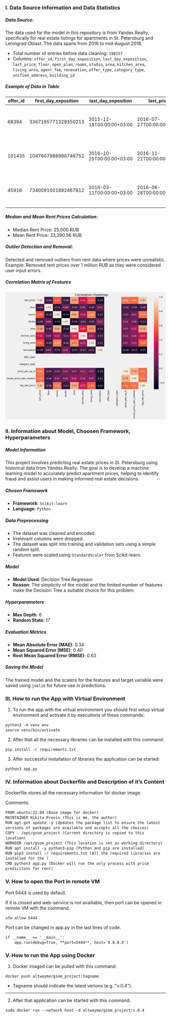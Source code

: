 ### I. Data Source Information and Data Statistics

##### Data Source:

The data used for the model in this repository is from Yandex.Realty, specifically for real estate listings for apartments in St. Petersburg and Leningrad Oblast. The data spans from 2016 to mid-August 2018.

- Total number of entries before data cleaning: `198257`
- Columns: `offer_id`, `first_day_exposition`, `last_day_exposition`, `last_price`, `floor`, `open_plan`, `rooms`, `studio`, `area`, `kitchen_area`, `living_area`, `agent_fee`, `renovation`, `offer_type`, `category_type`, `unified_address`, `building_id`

##### Example of Data in Table

| offer_id | first_day_exposition    | last_day_exposition     | last_price | floor | open_plan | rooms | studio | area | kitchen_area | living_area | agent_fee | renovation | offer_type | category_type | unified_address                                                                | building_id       |
|----------|-------------------------|-------------------------|------------|-------|-----------|-------|--------|------|--------------|-------------|-----------|------------|-------------|---------------|--------------------------------------------------------------------------------|-------------------|
| 68394    | 3367195771329350213     | 2015-12-18T00:00:00+03:00 | 2016-07-27T00:00:00+03:00 | 5200000.0  | 9     | False     | 2     | False | 55.0 | 10.0         | 32.5        | NaN       | 0.0        | 1.0         | 2.0           | Россия, Санкт-Петербург, улица Олеко Дундича, 36к3                            | 4.864744e+18      |
| 101435   | 1047607986996746752     | 2016-10-25T00:00:00+03:00 | 2016-11-22T00:00:00+03:00 | 28000.0    | 4     | False     | 2     | False | 50.0 | 10.0         | 30.0        | 50.0      | 3.0        | 2.0         | 2.0           | Россия, Санкт-Петербург, улица Десантников, 26                                | 8.725894e+18      |
| 45916    | 7340091001892467812     | 2016-03-11T00:00:00+03:00 | 2016-06-28T00:00:00+03:00 | 3500000.0  | 8     | False     | 1     | False | 33.0 | 10.0         | 16.0        | NaN       | 0.0        | 1.0         | 2.0           | Россия, Санкт-Петербург, Октябрьская набережная, 122к1                        | 4.742924e+18      |


##### Median and Mean Rent Prices Calculation:

- Median Rent Price: 25,000 RUB
- Mean Rent Price: 33,390.56 RUB

##### Outlier Detection and Removal:

Detected and removed outliers from rent data where prices were unrealistic.
Example: Removed rent prices over 1 million RUB as they were considered user input errors.

##### Correlation Matrix of Features

![Picture](/pictures/correlation_heatmap.png)

### II. Information about Model, Choosen Framework, Hyperparameters

##### Model Information

This project involves predicting real estate prices in St. Petersburg using historical data from Yandex.Realty. The goal is to develop a machine learning model to accurately predict apartment prices, helping to identify fraud and assist users in making informed real estate decisions.

##### Chosen Framework

- **Framework**: `Scikit-learn`
- **Language**: `Python`

##### Data Preprocessing

- The dataset was cleaned and encoded.
- Irrelevant columns were dropped.
- The dataset was split into training and validation sets using a simple random split.
- Features were scaled using `StandardScaler` from Scikit-learn.

##### Model

- **Model Used**: Decision Tree Regressor
- **Reason**: The simplicity of the model and the limited number of features make the Decision Tree a suitable choice for this problem.

##### Hyperparameters

- **Max Depth**: 6
- **Random State**: 17

##### Evaluation Metrics

- **Mean Absolute Error (MAE)**: 0.34
- **Mean Squared Error (MSE)**: 0.40
- **Root Mean Squared Error (RMSE)**: 0.63
  
##### Saving the Model

The trained model and the scalers for the features and target variable were saved using `joblib` for future use in predictions.


### III. How to run the App with Virtual Environment

1. To run the app with the virtual environment you should first setup virtual environment and activate it by executions of these commands: 

```
python3 -m venv env
source venv/bin/activate
```

2. After that all the necessary libraries can be installed with this command:

```
pip install -r requirements.txt
```

3. After successful installation of libraries the application can be started:

```
python3 app.py
```

### IV. Information about Dockerfile and Description of it’s Content

Dockerfile stores all the necessary information for docker image.

Comments:

```
FROM ubuntu:22.04 (Base image for docker)
MAINTAINER Nikita Pronin (This is me, the author)
RUN apt-get update -y (Updates the package list to ensure the latest versions of packages are available and accepts all the choices)
COPY . /opt/gsom_project (Current directory is copied to this location)
WORKDIR /opt/gsom_project (This location is set as working directory)
RUN apt install -y python3-pip (Python and pip are installed)
RUN pip3 install -r requirements.txt (All the required libraries are installed for the )
CMD python3 app.py (Docker will run the only process with price predicitons for rent)
```

### V. How to open the Port in remote VM

Port 5444 is used by default. 

If it is closed and web-service is not availiable, then port can be opened in remote VM with the command.

```
ufw allow 5444
```

Port can be changed in app.py in the last lines of code.

```
if __name__ == '__main__':
    app.run(debug=True, **port=5444**, host='0.0.0.0')
```

### V. How to run the App using Docker

1. Docker imaged can be pulled with this command:

```
docker push altwayme/gsom_project:tagname
```

* Tagname should indicate the latest verions (e.g. "v.0.4").

---

2. After that application can be started with this command:

```
sudo docker run --network host -d altwayme/gsom_project:v.0.4
```
